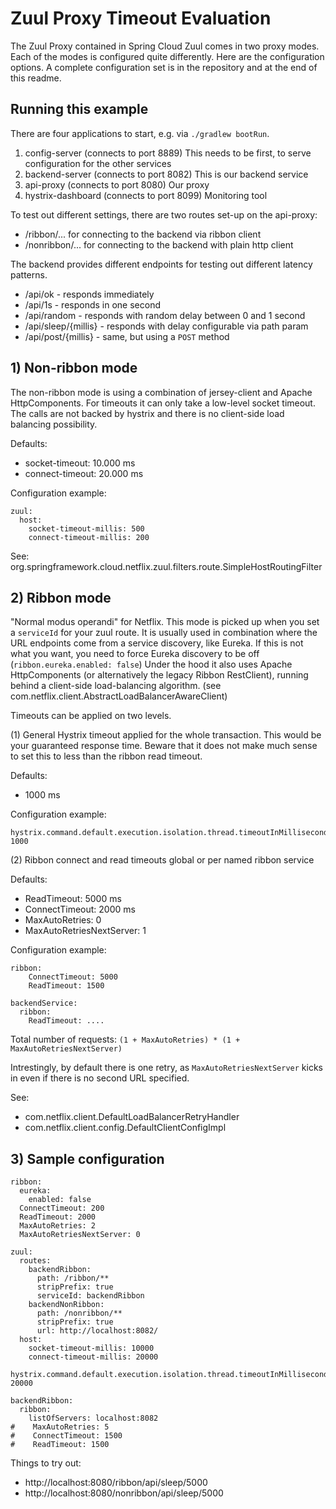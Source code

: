 # Zuul Proxy Timeout Evaluation

The Zuul Proxy contained in Spring Cloud Zuul comes in two proxy modes. Each of the modes is configured quite differently.
Here are the configuration options. A complete configuration set is in the repository and at the end of this readme.

## Running this example

There are four applications to start, e.g. via `./gradlew bootRun`.

1. config-server (connects to port 8889) This needs to be first, to serve configuration for the other services
2. backend-server (connects to port 8082) This is our backend service
3. api-proxy (connects to port 8080) Our proxy
4. hystrix-dashboard (connects to port 8099) Monitoring tool

To test out different settings, there are two routes set-up on the api-proxy:

* /ribbon/... for connecting to the backend via ribbon client
* /nonribbon/... for connecting to the backend with plain http client

The backend provides different endpoints for testing out different latency patterns.

* /api/ok - responds immediately
* /api/1s - responds in one second
* /api/random - responds with random delay between 0 and 1 second
* /api/sleep/{millis} - responds with delay configurable via path param
* /api/post/{millis} - same, but using a `POST` method

## 1) Non-ribbon mode

The non-ribbon mode is using a combination of jersey-client and Apache HttpComponents. For timeouts it can only take a
low-level socket timeout. The calls are not backed by hystrix and there is no client-side load balancing possibility.

Defaults:

* socket-timeout: 10.000 ms
* connect-timeout: 20.000 ms

Configuration example:

```
zuul:
  host:
    socket-timeout-millis: 500
    connect-timeout-millis: 200
```

See: org.springframework.cloud.netflix.zuul.filters.route.SimpleHostRoutingFilter


## 2) Ribbon mode

"Normal modus operandi" for Netflix. This mode is picked up when you set a `serviceId` for your zuul route. It is usually used in combination
where the URL endpoints come from a service discovery, like Eureka. If this is not what you want, you need to force
Eureka discovery to be off (`ribbon.eureka.enabled: false`) Under the hood it also uses Apache HttpComponents (or alternatively the legacy Ribbon RestClient),
running behind a client-side load-balancing algorithm. (see com.netflix.client.AbstractLoadBalancerAwareClient)

Timeouts can be applied on two levels.

(1) General Hystrix timeout applied for the whole transaction. This would be your guaranteed response time.
Beware that it does not make much sense to set this to less than the ribbon read timeout.

Defaults:
* 1000 ms

Configuration example:

```
hystrix.command.default.execution.isolation.thread.timeoutInMilliseconds: 1000
```

(2) Ribbon connect and read timeouts global or per named ribbon service

Defaults:

* ReadTimeout: 5000 ms
* ConnectTimeout: 2000 ms
* MaxAutoRetries: 0
* MaxAutoRetriesNextServer: 1

Configuration example:

```
ribbon:
    ConnectTimeout: 5000
    ReadTimeout: 1500

backendService:
  ribbon:
    ReadTimeout: ....

```

Total number of requests: `(1 + MaxAutoRetries) * (1 + MaxAutoRetriesNextServer)`

Intrestingly, by default there is one retry, as `MaxAutoRetriesNextServer` kicks in even if there is no second URL specified.

See:
* com.netflix.client.DefaultLoadBalancerRetryHandler
* com.netflix.client.config.DefaultClientConfigImpl


## 3) Sample configuration

```
ribbon:
  eureka:
    enabled: false
  ConnectTimeout: 200
  ReadTimeout: 2000
  MaxAutoRetries: 2
  MaxAutoRetriesNextServer: 0

zuul:
  routes:
    backendRibbon:
      path: /ribbon/**
      stripPrefix: true
      serviceId: backendRibbon
    backendNonRibbon:
      path: /nonribbon/**
      stripPrefix: true
      url: http://localhost:8082/
  host:
    socket-timeout-millis: 10000
    connect-timeout-millis: 20000

hystrix.command.default.execution.isolation.thread.timeoutInMilliseconds: 20000

backendRibbon:
  ribbon:
    listOfServers: localhost:8082
#    MaxAutoRetries: 5
#    ConnectTimeout: 1500
#    ReadTimeout: 1500
```

Things to try out:

* http://localhost:8080/ribbon/api/sleep/5000
* http://localhost:8080/nonribbon/api/sleep/5000

